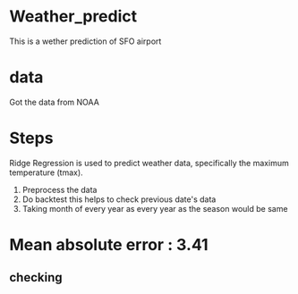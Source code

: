 # Weather_predict
This is a wether prediction of SFO airport
# data
Got the data from NOAA

# Steps
Ridge Regression is used to predict weather data, specifically the maximum temperature (tmax).
1. Preprocess the data
2. Do backtest this helps to check previous date's data
3. Taking month of every year as every year as the season would be same


# Mean absolute error : 3.41

## checking
